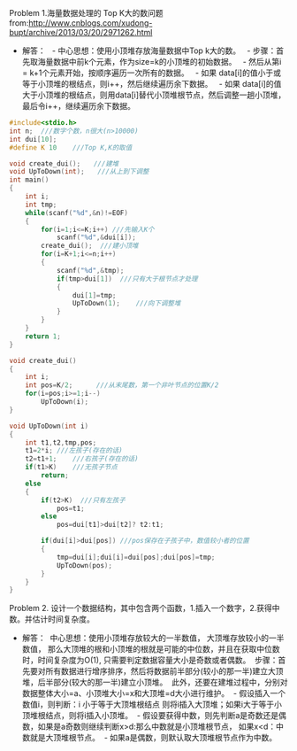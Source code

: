 Problem 1.海量数据处理的 Top K大的数问题 from:http://www.cnblogs.com/xudong-bupt/archive/2013/03/20/2971262.html
  - 解答：
      - 中心思想：使用小顶堆存放海量数据中Top k大的数。
        - 步骤：首先取海量数据中前k个元素，作为size=k的小顶堆的初始数据。
         - 然后从第i = k+1个元素开始，按顺序遍历一次所有的数据。
         - 如果 data[i]的值小于或等于小顶堆的根结点，则i++，然后继续遍历余下数据。
         - 如果 data[i]的值大于小顶堆的根结点，则用data[i]替代小顶堆根节点，然后调整一趟小顶堆，最后令i++，继续遍历余下数据。
  
```cpp
#include<stdio.h>
int n;  ///数字个数，n很大(n>10000)
int dui[10];
#define K 10    ///Top K,K的取值

void create_dui();　　///建堆
void UpToDown(int);　　///从上到下调整
int main()
{
    int i;
    int tmp;
    while(scanf("%d",&n)!=EOF)
    {
        for(i=1;i<=K;i++) ///先输入K个
            scanf("%d",&dui[i]);
        create_dui();  ///建小顶堆
        for(i=K+1;i<=n;i++)
        {
            scanf("%d",&tmp);
            if(tmp>dui[1])  ///只有大于根节点才处理
            {
                dui[1]=tmp;
                UpToDown(1);    ///向下调整堆
            }
        }
    }
    return 1;
}

void create_dui()
{
    int i;
    int pos=K/2;      ///从末尾数，第一个非叶节点的位置K/2
    for(i=pos;i>=1;i--)
        UpToDown(i);
}

void UpToDown(int i)
{
    int t1,t2,tmp,pos;
    t1=2*i; ///左孩子(存在的话)
    t2=t1+1;    ///右孩子(存在的话)
    if(t1>K)    ///无孩子节点
        return;
    else
    {
        if(t2>K)  ///只有左孩子
            pos=t1;
        else
            pos=dui[t1]>dui[t2]? t2:t1;

        if(dui[i]>dui[pos]) ///pos保存在子孩子中，数值较小者的位置
        {
            tmp=dui[i];dui[i]=dui[pos];dui[pos]=tmp;
            UpToDown(pos);
        }
    }
}
```

Problem 2. 设计一个数据结构，其中包含两个函数，1.插入一个数字，2.获得中数。并估计时间复杂度。
- 解答：
  中心思想：使用小顶堆存放较大的一半数值， 大顶堆存放较小的一半数值， 那么大顶堆的根和小顶堆的根就是可能的中位数，并且在获取中位数时，时间复杂度为O(1), 只需要判定数据容量大小是奇数或者偶数。
  步骤：首先要对所有数据进行增序排序，然后将数据前半部分(较小的那一半)建立大顶堆，后半部分(较大的那一半)建立小顶堆。
  此外，还要在建堆过程中，分别对 数据整体大小=a、小顶堆大小=x和大顶堆=d大小进行维护。
  - 假设插入一个数值i，则判断：i 小于等于大顶堆根结点 则将i插入大顶堆；如果i大于等于小顶堆根结点，则将i插入小顶堆。
  - 假设要获得中数，则先判断a是奇数还是偶数，如果是a奇数则继续判断x>d:那么中数就是小顶堆根节点， 如果x<d：中数就是大顶堆根节点。
  - 如果a是偶数，则默认取大顶堆根节点作为中数。
  
